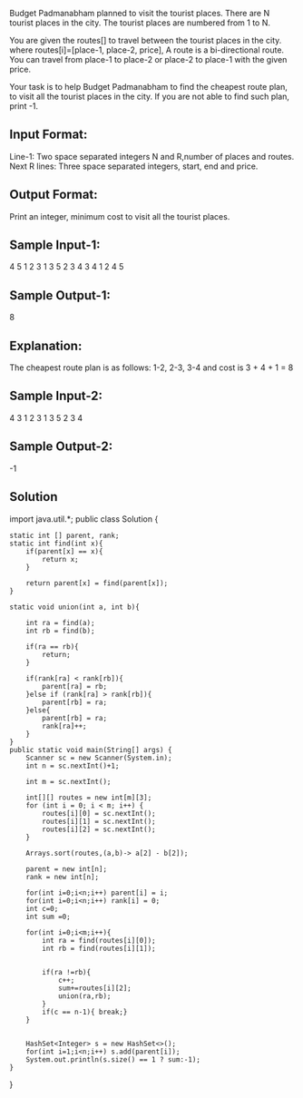 

Budget Padmanabham planned to visit the tourist places. There are N tourist 
places in the city. The tourist places are numbered from 1 to N.

You are given the routes[] to travel between the tourist places in the city.
where routes[i]=[place-1, place-2, price], A route is a bi-directional route.
You can travel from place-1 to place-2 or place-2 to place-1 with the given price.
 
Your task is to help Budget Padmanabham to find the cheapest route plan, to 
visit all the tourist places in the city. If you are not able to find such plan, 
print -1.
 
Input Format:
-------------
Line-1: Two space separated integers N and R,number of places and routes.
Next R lines: Three space separated integers, start, end and price.
  
Output Format:
--------------
Print an integer, minimum cost to visit all the tourist places.
 
 
Sample Input-1:
---------------
4 5
1 2 3
1 3 5
2 3 4
3 4 1
2 4 5
 
Sample Output-1:
----------------
8
 
Explanation:
------------
The cheapest route plan is as follows:
1-2, 2-3, 3-4 and cost is 3 + 4 + 1 = 8
 
 
Sample Input-2:
---------------
4 3
1 2 3
1 3 5
2 3 4
 
Sample Output-2:
----------------
-1


##  Solution 

import java.util.*;
public class Solution {
    
    static int [] parent, rank;
    static int find(int x){
        if(parent[x] == x){
            return x;
        }
        
        return parent[x] = find(parent[x]);
    }
    
    static void union(int a, int b){
        
        int ra = find(a);
        int rb = find(b);
        
        if(ra == rb){
            return;
        }
        
        if(rank[ra] < rank[rb]){
            parent[ra] = rb;
        }else if (rank[ra] > rank[rb]){
            parent[rb] = ra;
        }else{
            parent[rb] = ra;
            rank[ra]++;
        }
    }
    public static void main(String[] args) {
        Scanner sc = new Scanner(System.in);
        int n = sc.nextInt()+1;

        int m = sc.nextInt();

        int[][] routes = new int[m][3];
        for (int i = 0; i < m; i++) {
            routes[i][0] = sc.nextInt();
            routes[i][1] = sc.nextInt();
            routes[i][2] = sc.nextInt();
        }

        Arrays.sort(routes,(a,b)-> a[2] - b[2]);
        
        parent = new int[n];
        rank = new int[n];
        
        for(int i=0;i<n;i++) parent[i] = i;
        for(int i=0;i<n;i++) rank[i] = 0;
        int c=0;
        int sum =0;
        
        for(int i=0;i<m;i++){
            int ra = find(routes[i][0]);
            int rb = find(routes[i][1]);
            
            
            if(ra !=rb){
                c++;
                sum+=routes[i][2];
                union(ra,rb);
            }
            if(c == n-1){ break;}
        }
        
        
        HashSet<Integer> s = new HashSet<>();
        for(int i=1;i<n;i++) s.add(parent[i]);
        System.out.println(s.size() == 1 ? sum:-1);
    }
}